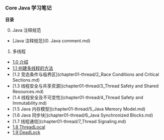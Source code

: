 ### Core Java 学习笔记

**目录**

0. Java 注释规范
  + [Java 注释规范](0. Java comment.md)
1. 多线程
  + [1.0 介绍](chapter01-thread/0_introduction.md)
  + [1.1 创建多线程的方法](chapter01-thread/1_create-thread.md)
  + [1.2 竞态条件与临界区](chapter01-thread/2_Race Conditions and Critical Sections.md)
  + [1.3 线程安全与共享资源](chapter01-thread/3_Thread Safety and Shared Resources.md)
  + [1.4 线程安全及不可变性](chapter01-thread/4_Thread Safety and Immutability.md)
  + [1.5 Java 内存模型](chapter01-thread/5_Java Memory Model.md)
  + [1.6 Java 同步块](chapter01-thread/6_Java Synchronized Blocks.md)
  + [1.7 线程通信](chapter01-thread/7_Thread Signaling.md)
  + [1.8 ThreadLocal](chapter01-thread/8_ThreadLocal.md)
  + [1.9 DeadLock](chapter01-thread/9_DeadLocal.md)

